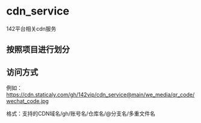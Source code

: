 # cdn_service

142平台相关cdn服务


## 按照项目进行划分

## 访问方式

例如：https://cdn.staticaly.com/gh/142vip/cdn_service@main/we_media/qr_code/wechat_code.jpg

格式：支持的CDN域名/gh/账号名/仓库名/@分支名/多重文件名
